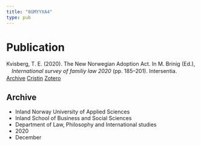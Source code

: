 ```yaml
---
title: "8GMYYXA4"
type: pub
---
```

<h1>Publication</h1>
<article id="csl-bib-container-8GMYYXA4" class="csl-bib-container">
  <div class="csl-bib-body" style="line-height: 1.35; padding-left: 1em; text-indent:-1em;">
  <div class="csl-entry">Kvisberg, T. E. (2020). The New Norwegian Adoption Act. In M. Brinig (Ed.), <i>International survey of familiy law 2020</i> (pp. 185&#x2013;201). Intersentia.</div>
</div>
  <div class="csl-bib-buttons">
    <a href="#taxonomy-article-8GMYYXA4" class="csl-bib-button">Archive</a>
    <a href alt="Cristin URL" class="csl-bib-button">Cristin</a>
    <a href alt="Zotero URL" class="csl-bib-button">Zotero</a>
  </div>
  <div id="csl-bib-meta-container-8GMYYXA4"></div>
</article>
<div id="csl-bib-meta-8GMYYXA4" class="csl-bib-meta">
  <article id="taxonomy-article-8GMYYXA4" class="taxonomy-article">
    <h1>Archive</h1>
    <ul>
      <li>Inland Norway University of Applied Sciences</li>
      <li>Inland School of Business and Social Sciences</li>
      <li>Department of Law, Philosophy and International studies</li>
      <li>2020</li>
      <li>December</li>
    </ul>
  </article>
</div>
